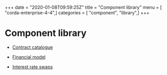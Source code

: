 +++
date = "2020-01-08T09:59:25Z"
title = "Component library"
menu = [ "corda-enterprise-4-4",]
categories = [ "component", "library",]
+++


# Component library


* [Contract catalogue](contract-catalogue.md)

* [Financial model](financial-model.md)

* [Interest rate swaps](contract-irs.md)



